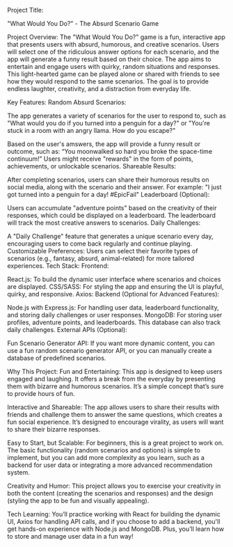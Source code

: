 Project Title:

"What Would You Do?" - The Absurd Scenario Game

Project Overview:
The "What Would You Do?" game is a fun, interactive app that presents users with absurd, humorous, and creative scenarios. Users will select one of the ridiculous answer options for each scenario, and the app will generate a funny result based on their choice. The app aims to entertain and engage users with quirky, random situations and responses. This light-hearted game can be played alone or shared with friends to see how they would respond to the same scenarios. The goal is to provide endless laughter, creativity, and a distraction from everyday life.

Key Features:
Random Absurd Scenarios:

The app generates a variety of scenarios for the user to respond to, such as "What would you do if you turned into a penguin for a day?" or "You're stuck in a room with an angry llama. How do you escape?"

Based on the user's amswers, the app will provide a funny result or outcome, such as: “You moonwalked so hard you broke the space-time continuum!”
Users might receive "rewards" in the form of points, achievements, or unlockable scenarios.
Shareable Results:

After completing scenarios, users can share their humorous results on social media, along with the scenario and their answer. For example: "I just got turned into a penguin for a day! #EpicFail" Leaderboard (Optional):

Users can accumulate "adventure points" based on the creativity of their responses, which could be displayed on a leaderboard. The leaderboard will track the most creative answers to scenarios.
Daily Challenges:

A "Daily Challenge" feature that generates a unique scenario every day, encouraging users to come back regularly and continue playing.
Customizable Preferences:
Users can select their favorite types of scenarios (e.g., fantasy, absurd, animal-related) for more tailored experiences. Tech Stack: Frontend:

React.js: To build the dynamic user interface where scenarios and choices are displayed. CSS/SASS: For styling the app and ensuring the UI is playful, quirky, and responsive. Axios: Backend (Optional for Advanced Features):

Node.js with Express.js: For handling user data, leaderboard functionality, and storing daily challenges or user responses.
MongoDB: For storing user profiles, adventure points, and leaderboards. This database can also track daily challenges. External APIs (Optional):

Fun Scenario Generator API: If you want more dynamic content, you can use a fun random scenario generator API, or you can manually create a database of predefined scenarios.

Why This Project:
Fun and Entertaining: This app is designed to keep users engaged and laughing. It offers a break from the everyday by presenting them with bizarre and humorous scenarios. It’s a simple concept that’s sure to provide hours of fun.

Interactive and Shareable: The app allows users to share their results with friends and challenge them to answer the same questions, which creates a fun social experience. It’s designed to encourage virality, as users will want to share their bizarre responses.

Easy to Start, but Scalable: For beginners, this is a great project to work on. The basic functionality (random scenarios and options) is simple to implement, but you can add more complexity as you learn, such as a backend for user data or integrating a more advanced recommendation system.

Creativity and Humor: This project allows you to exercise your creativity in both the content (creating the scenarios and responses) and the design (styling the app to be fun and visually appealing).

Tech Learning: You’ll practice working with React for building the dynamic UI, Axios for handling API calls, and if you choose to add a backend, you'll get hands-on experience with Node.js and MongoDB. Plus, you’ll learn how to store and manage user data in a fun way!